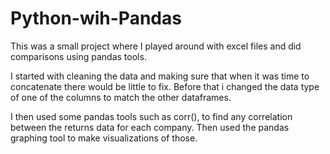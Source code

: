 # Python-wih-Pandas

This was a small project where I played around with excel files and did comparisons using pandas tools.

I started with cleaning the data and making sure that when it was time to concatenate there would be little to fix. Before that i changed the data type of one of the columns to match the other dataframes.

I then used some pandas tools such as corr(), to find any correlation between the returns data for each company. Then used the pandas graphing tool to make visualizations of those.
